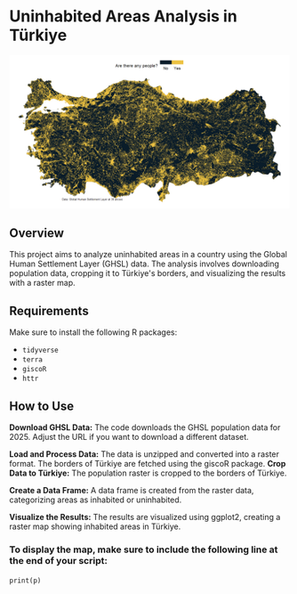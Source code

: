 # Uninhabited Areas Analysis in Türkiye
![alt text](image.png)
## Overview
This project aims to analyze uninhabited areas in a country using the Global Human Settlement Layer (GHSL) data. The analysis involves downloading population data, cropping it to Türkiye's borders, and visualizing the results with a raster map.

## Requirements
Make sure to install the following R packages:

- `tidyverse`
- `terra`
- `giscoR`
- `httr`

## How to Use
  
  **Download GHSL Data:** 
The code downloads the GHSL population data for 2025. Adjust the URL if you want to download a different dataset.

  **Load and Process Data:** The data is unzipped and converted into a raster format.
The borders of Türkiye are fetched using the giscoR package.
  **Crop Data to Türkiye:** The population raster is cropped to the borders of Türkiye.

  **Create a Data Frame:** A data frame is created from the raster data, categorizing areas as inhabited or uninhabited.

  **Visualize the Results:** The results are visualized using ggplot2, creating a raster map showing inhabited areas in Türkiye.


### To display the map, make sure to include the following line at the end of your script:
`print(p)`

